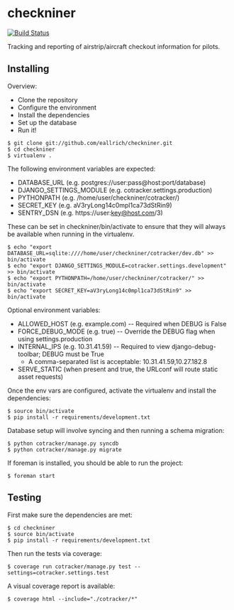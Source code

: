 checkniner
==========

[![Build Status](https://travis-ci.org/eallrich/checkniner.png)](https://travis-ci.org/eallrich/checkniner)

Tracking and reporting of airstrip/aircraft checkout information for pilots.

Installing
----------

Overview:
+ Clone the repository
+ Configure the environment
+ Install the dependencies
+ Set up the database
+ Run it!

```shell
$ git clone git://github.com/eallrich/checkniner.git
$ cd checkniner
$ virtualenv .
```

The following environment variables are expected:
+ DATABASE_URL (e.g. postgres://user:pass@host:port/database)
+ DJANGO_SETTINGS_MODULE (e.g. cotracker.settings.production)
+ PYTHONPATH (e.g. /home/user/checkniner/cotracker/)
+ SECRET_KEY (e.g. aV3ryLong14c0mpl1ca73dStRin9)
+ SENTRY_DSN (e.g. https://user:key@host.com/3)

These can be set in checkniner/bin/activate to ensure that they will always be available
when running in the virtualenv.

```shell
$ echo "export DATABASE_URL=sqlite:////home/user/checkniner/cotracker/dev.db" >> bin/activate
$ echo "export DJANGO_SETTINGS_MODULE=cotracker.settings.development" >> bin/activate
$ echo "export PYTHONPATH=/home/user/checkniner/cotracker/" >> bin/activate
$ echo "export SECRET_KEY=aV3ryLong14c0mpl1ca73dStRin9" >> bin/activate
```

Optional environment variables:
+ ALLOWED_HOST (e.g. example.com) -- Required when DEBUG is False
+ FORCE_DEBUG_MODE (e.g. true) -- Override the DEBUG flag when using settings.production
+ INTERNAL_IPS (e.g. 10.31.41.59) -- Required to view django-debug-toolbar; DEBUG must be True
    - A comma-separated list is acceptable: 10.31.41.59,10.27.182.8
+ SERVE_STATIC (when present and true, the URLconf will route static asset requests)

Once the env vars are configured, activate the virtualenv and install the dependencies:

```shell
$ source bin/activate
$ pip install -r requirements/development.txt
```

Database setup will involve syncing and then running a schema migration:

```shell
$ python cotracker/manage.py syncdb
$ python cotracker/manage.py migrate
```

If foreman is installed, you should be able to run the project:

```shell
$ foreman start
```

Testing
-------

First make sure the dependencies are met:

```shell
$ cd checkniner
$ source bin/activate
$ pip install -r requirements/development.txt
```

Then run the tests via coverage:

```shell
$ coverage run cotracker/manage.py test --settings=cotracker.settings.test
```

A visual coverage report is available:

```shell
$ coverage html --include="./cotracker/*"
```

